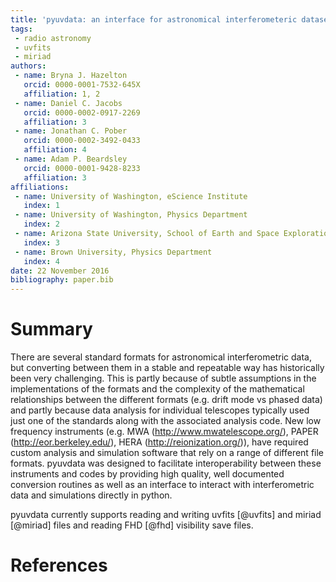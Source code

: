 ```yaml
---
title: 'pyuvdata: an interface for astronomical interferometeric datasets in python'
tags:
 - radio astronomy
 - uvfits
 - miriad
authors:
 - name: Bryna J. Hazelton
   orcid: 0000-0001-7532-645X
   affiliation: 1, 2
 - name: Daniel C. Jacobs
   orcid: 0000-0002-0917-2269
   affiliation: 3
 - name: Jonathan C. Pober
   orcid: 0000-0002-3492-0433
   affiliation: 4
 - name: Adam P. Beardsley
   orcid: 0000-0001-9428-8233
   affiliation: 3
affiliations:
 - name: University of Washington, eScience Institute
   index: 1
 - name: University of Washington, Physics Department
   index: 2
 - name: Arizona State University, School of Earth and Space Exploration
   index: 3
 - name: Brown University, Physics Department
   index: 4
date: 22 November 2016
bibliography: paper.bib
---
```


# Summary

There are several standard formats for astronomical interferometric data, but
converting between them in a stable and repeatable way has historically been
very challenging. This is partly because of subtle assumptions in the
implementations of the formats and the complexity of the mathematical
relationships between the different formats (e.g. drift mode vs phased data)
and partly because data analysis for individual telescopes
typically used just one of the standards along with the associated analysis
code. New low frequency instruments (e.g. MWA (http://www.mwatelescope.org/),
PAPER (http://eor.berkeley.edu/), HERA (http://reionization.org/)),
have required custom analysis and simulation software that rely on a range of
different file formats. pyuvdata was designed to facilitate interoperability
between these instruments and codes by providing high quality, well documented
conversion routines as well as an interface to interact with interferometric
data and simulations directly in python.

pyuvdata currently supports reading and writing uvfits [@uvfits] and
miriad [@miriad] files and reading FHD [@fhd] visibility save files.

# References
